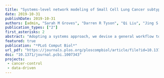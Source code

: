 ```yaml
---
title: "Systems-level network modeling of Small Cell Lung Cancer subtypes identifies master regulators and destabilizers"
date: 2019-10-31
publishDate: 2019-10-31
authors: [admin, "Sarah M Groves", "Darren R Tyson", "Qi Liu", "Jing S Lim", "Réka Albert", "Carlos F Lopez", "Julien Sage", "Vito Quaranta"]
publication_types: ["2"]
first_asterisks: 2
abstract: "Adopting a systems approach, we devise a general workflow to define actionable subtypes in human cancers. Applied to small cell lung cancer (SCLC), the workflow identifies four subtypes based on global gene expression patterns and ontologies. Three correspond to known subtypes (SCLC-A, SCLC-N, and SCLC-Y), while the fourth is a previously undescribed ASCL1+ neuroendocrine variant (NEv2, or SCLC-A2). Tumor deconvolution with subtype gene signatures shows that all of the subtypes are detectable in varying proportions in human and mouse tumors. To understand how multiple stable subtypes can arise within a tumor, we infer a network of transcription factors and develop BooleaBayes, a minimally-constrained Boolean rule-fitting approach. In silico perturbations of the network identify master regulators and destabilizers of its attractors. Specific to NEv2, BooleaBayes predicts ELF3 and NR0B1 as master regulators of the subtype, and TCF3 as a master destabilizer. Since the four subtypes exhibit differential drug sensitivity, with NEv2 consistently least sensitive, these findings may lead to actionable therapeutic strategies that consider SCLC intratumoral heterogeneity. Our systems-level approach should generalize to other cancer types."
featured: true
publication: "*PLoS Comput Biol*"
url_pdf: "https://journals.plos.org/ploscompbiol/article/file?id=10.1371/journal.pcbi.1007343&type=printable"
doi: "10.1371/journal.pcbi.1007343"
projects:
 - cancer-control
 - data-driven
---
```


